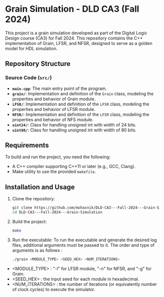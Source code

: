 
# Grain Simulation - DLD CA3 (Fall 2024)

This project is a grain simulation developed as part of the Digital Logic Design course (CA3) for Fall 2024. This repository contains the C++ implementation of Grain, LFSR, and NFSR, designed to serve as a golden model for HDL simulation.

## Repository Structure

### Source Code (`src/`)
- **`main.cpp`**: The main entry point of the program.
- **`grain/`**: Implementation and definition of the `Grain` class, modeling the properties and behavior of Grain module.
- **`LFSR/`**: Implementation and definition of the `LFSR` class, modeling the properties and behavior of LFSR module.
- **`NFSR/`**: Implementation and definition of the `LFSR` class, modeling the properties and behavior of NFS module.
- **`uint24/`**: Class for handling unsigned int with width of 24 bits. 
- **`uint80/`**: Class for handling unsigned int with width of 80 bits.


## Requirements

To build and run the project, you need the following:
- A C++ compiler supporting C++11 or later (e.g., GCC, Clang).
- Make utility to use the provided `makefile`.


## Installation and Usage

1. Clone the repository:
   ```bash
   git clone https://github.com/mohasnik/DLD-CA3---Fall-2024---Grain-Simulation.git
   cd DLD-CA3---Fall-2024---Grain-Simulation
   ```

2. Build the project:
   ```bash
   make
   ```

3. Run the executable:
   To run the executable and generate the desired log files, additional arguments must be passed to it. The order and type of arguments is as follows :
   
   ```bash
   ./grain <MODULE_TYPE> <SEED_HEX> <NUM_ITERATIONS>
   ```
  - <MODULE_TYPE> : "-l" for LFSR module, "-n" for NFSR, and "-g" for Grain.
  - <SEED_HEX> : the input seed for each module in hexadecimal.
  - <NUM_ITERATIONS> : the number of iterations (or equivalently number of clock cycles) to execute the simulator.



